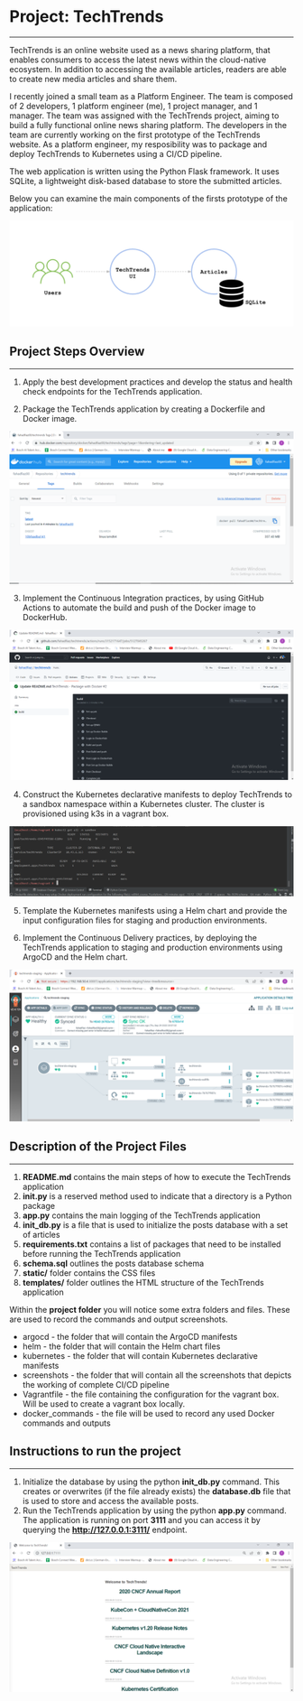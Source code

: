 # Project: TechTrends 
---
TechTrends is an online website used as a news sharing platform, that enables consumers to access the latest news within the cloud-native ecosystem. In addition to accessing the available articles, readers are able to create new media articles and share them.

I recently joined a small team as a Platform Engineer. The team is composed of 2 developers, 1 platform engineer (me), 1 project manager, and 1 manager. The team was assigned with the TechTrends project, aiming to build a fully functional online news sharing platform. The developers in the team are currently working on the first prototype of the TechTrends website. As a platform engineer, my resposibility was to package and deploy TechTrends to Kubernetes using a CI/CD pipeline.

The web application is written using the Python Flask framework. It uses SQLite, a lightweight disk-based database to store the submitted articles.

Below you can examine the main components of the firsts prototype of the application:

![TechTrends web application components](TechTrendsComponents.png)

## Project Steps Overview
---
1) Apply the best development practices and develop the status and health check endpoints for the TechTrends application.

2) Package the TechTrends application by creating a Dockerfile and Docker image.

![Dockerfile and Docker image](screenshots/ci-dockerhub.PNG)

3) Implement the Continuous Integration practices, by using GitHub Actions to automate the build and push of the Docker image to DockerHub.

![GitHub Actions](screenshots/ci-github-actions.PNG)

4) Construct the Kubernetes declarative manifests to deploy TechTrends to a sandbox namespace within a Kubernetes cluster. The cluster is provisioned using k3s in a vagrant box. 

![Kubernetes declarative manifests](screenshots/kubernetes-declarative-manifests.PNG)

5) Template the Kubernetes manifests using a Helm chart and provide the input configuration files for staging and production environments.

6) Implement the Continuous Delivery practices, by deploying the TechTrends application to staging and production environments using ArgoCD and the Helm chart. 

![Continuous Delivery using ArgoCD](screenshots/argocd-techtrends-staging.PNG)


## Description of the Project Files
---
1) **README.md** contains the main steps of how to execute the TechTrends application
2) **__init__.py** is a reserved method used to indicate that a directory is a Python package
3) **app.py** contains the main logging of the TechTrends application
4) **init_db.py** is a file that is used to initialize the posts database with a set of articles
5) **requirements.txt** contains a list of packages that need to be installed before running the TechTrends application
6) **schema.sql** outlines the posts database schema
7) **static/** folder contains the CSS files
8) **templates/** folder outlines the HTML structure of the TechTrends application

Within the **project folder** you will notice some extra folders and files. These are used to record the commands and output screenshots.

- argocd - the folder that will contain the ArgoCD manifests
- helm - the folder that will contain the Helm chart files
- kubernetes - the folder that will contain Kubernetes declarative manifests
- screenshots - the folder that will contain all the screenshots that depicts the working of complete  CI/CD pipeline
- Vagrantfile - the file containing the configuration for the vagrant box. Will be used to create a vagrant box locally.
- docker_commands - the file will be used to record any used Docker commands and outputs


## Instructions to run the project
---
1) Initialize the database by using the python **init_db.py** command. This creates or overwrites (if the file already exists) the **database.db** file that is used to store and access the available posts.
2) Run the TechTrends application by using the python **app.py** command. The application is running on port **3111** and you can access it by querying the **http://127.0.0.1:3111/** endpoint.

![TechTrends Application](screenshots/docker-run-local.PNG)

